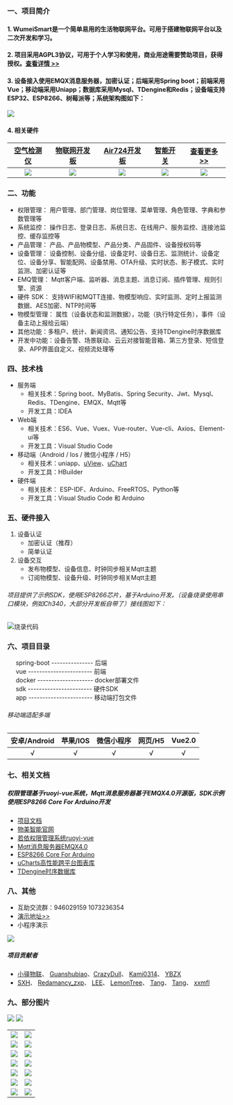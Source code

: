 
### 一、项目简介

#### 1. WumeiSmart是一个简单易用的生活物联网平台。可用于搭建物联网平台以及二次开发和学习。

#### 2. 项目采用AGPL3协议，可用于个人学习和使用，商业用途需要赞助项目，获得授权。[查看详情 >>](https://wumei.live/doc/pages/sponsor/)

#### 3. 设备接入使用EMQX消息服务器，加密认证；后端采用Spring boot；前端采用Vue；移动端采用Uniapp；数据库采用Mysql、TDengine和Redis；设备端支持ESP32、ESP8266、树莓派等；系统架构图如下：
<img src="https://oscimg.oschina.net/oscnet/up-98eefff896394066a60d664b875a3d05d1d.png" max-width="800" />

#### 4. 相关硬件
|[空气检测仪](https://wumei.live/doc/pages/hardware/)  |   [物联网开发板](https://wumei.live/doc/pages/hardware/)  |  [Air724开发板](https://wumei.live/doc/pages/hardware/)  |  [智能开关](https://wumei.live/doc/pages/hardware/) | [查看更多>>](https://wumei.live/doc/pages/hardware/)  |
|  :----:  | :----------:  |:----------:  |:----------:  |:----------:  |
| ![](https://oscimg.oschina.net/oscnet/up-ad98a81677e5e68d660866770e3266ca4cf.png) | ![](https://oscimg.oschina.net/oscnet/up-68caf860d0659444e73f42717a03d2fdf72.png) | ![](https://oscimg.oschina.net/oscnet/up-cf690f6058042dccb567ff382ea9432ebab.png) |![](https://oscimg.oschina.net/oscnet/up-c4a7971510127324d6566dd6ea95d571483.jpg) | ![](https://oscimg.oschina.net/oscnet/up-4ce09be3599e3ff7ed91fe182572abd258b.jpg) | 



### 二、功能
- 权限管理： 用户管理、部门管理、岗位管理、菜单管理、角色管理、字典和参数管理等
- 系统监控： 操作日志、登录日志、系统日志、在线用户、服务监控、连接池监控、缓存监控等
- 产品管理： 产品、产品物模型、产品分类、产品固件、设备授权码等
- 设备管理： 设备控制、设备分组、设备定时、设备日志、监测统计、设备定位、设备分享、智能配网、设备禁用、OTA升级、实时状态、影子模式、实时监测、加密认证等
- EMQ管理： Mqtt客户端、监听器、消息主题、消息订阅、插件管理、规则引擎、资源
- 硬件 SDK： 支持WIFI和MQTT连接、物模型响应、实时监测、定时上报监测数据、AES加密、NTP时间等
- 物模型管理： 属性（设备状态和监测数据），功能（执行特定任务），事件（设备主动上报给云端）
- 其他功能：多租户、统计、新闻资讯、通知公告、支持TDengine时序数据库
- 开发中功能：设备告警、场景联动、云云对接智能音箱、第三方登录、短信登录、APP界面自定义、视频流处理等


### 四、技术栈    
* 服务端
    - 相关技术：Spring boot、MyBatis、Spring Security、Jwt、Mysql、Redis、TDengine、EMQX、Mqtt等
    - 开发工具：IDEA    
* Web端
    - 相关技术：ES6、Vue、Vuex、Vue-router、Vue-cli、Axios、Element-ui等 
    - 开发工具：Visual Studio Code    
* 移动端（Android / Ios / 微信小程序 / H5）
    - 相关技术：uniapp、[uView](https://www.uviewui.com/)、[uChart](https://www.ucharts.cn/)
    - 开发工具：HBuilder
* 硬件端
    - 相关技术： ESP-IDF、Arduino、FreeRTOS、Python等
    - 开发工具：Visual Studio Code 和 Arduino

### 五、硬件接入
1. 设备认证
    * 加密认证（推荐）
    * 简单认证
2. 设备交互
    * 发布物模型、设备信息、时钟同步相关Mqtt主题
    * 订阅物模型、设备升级、时钟同步相关Mqtt主题

###### 项目提供了示例SDK，使用ESP8266芯片，基于Arduino开发。（设备烧录使用串口模块，例如Ch340，大部分开发板自带了）接线图如下：
![烧录代码](https://oscimg.oschina.net/oscnet/up-ed61da9a62390de451715686d6a6b37c190.png)


### 六、项目目录
&nbsp;&nbsp;&nbsp;&nbsp; spring-boot --------------- 后端<br/>
&nbsp;&nbsp;&nbsp;&nbsp; vue ----------------------- 前端<br />
&nbsp;&nbsp;&nbsp;&nbsp; docker -------------------- docker部署文件<br />
&nbsp;&nbsp;&nbsp;&nbsp; sdk ----------------------- 硬件SDK<br />
&nbsp;&nbsp;&nbsp;&nbsp; app ----------------------- 移动端打包文件

###### 移动端适配多端
|安卓/Android|苹果/IOS|微信小程序| 网页/H5|Vue2.0
| :---: | :---: | :---: | :---: |:---: |
| √ | √| √ | √ | √ |


### 七、相关文档
##### 权限管理基于ruoyi-vue系统，Mqtt消息服务器基于EMQX4.0开源版，SDK示例使用ESP8266 Core For Arduino开发
* [项目文档](https://wumei.live/doc/)
* [物美智能官网](http://wumei.live/)
* [若依权限管理系统ruoyi-vue](https://gitee.com/y_project/RuoYi-Vue)
* [Mqtt消息服务器EMQX4.0](https://github.com/emqx/emqx)
* [ESP8266 Core For Arduino](https://github.com/esp8266/Arduino)
* [uCharts高性能跨平台图表库](https://www.ucharts.cn)
* [TDengine时序数据库](https://www.taosdata.com/?zh)


### 八、其他
* 互助交流群：946029159 1073236354
* [演示地址>>](https://iot.wumei.live/)
* 小程序演示

![](https://oscimg.oschina.net/oscnet/up-a6feaa7aa6ea54551bd9feb97ebfb0ff206.jpg)

##### 项目贡献者 
- [小驿物联](https://gitee.com/iot-xiaoyi)、 [Guanshubiao](https://gitee.com/guanshubiao)、[CrazyDull](https://gitee.com/crazyDull)、 [Kami0314](https://github.com/kami0314)、 [YBZX](https://github.com/YBZX)
- [SXH](https://gitee.com/sixiaohu)、 [Redamancy_zxp](https://gitee.com/redamancy-zxp)、 [LEE](https://gitee.com/yueming188)、 [LemonTree](https://gitee.com/fishhunterplus)、 [Tang](https://gitee.com/mexiaotang)、 [Tang](https://gitee.com/mexiaotang)、 [xxmfl](https://gitee.com/xxmfl)


### 九、部分图片

![](https://oscimg.oschina.net/oscnet/up-75a392de73aff6110e7345399aed1cc78fb.png)
![](https://oscimg.oschina.net/oscnet/up-94aa4573358d29b485d71bb251964d2bfb3.png)

<table>
    <tr>
        <td><img src="https://oscimg.oschina.net/oscnet/up-60ff517f5362f4c7b98bb4cb3df543e4ecb.png"/></td>
        <td><img src="https://oscimg.oschina.net/oscnet/up-d9dd014cec34b6424eb6d768e362356a622.png"/></td>
    </tr>
    <tr>
        <td><img src="https://oscimg.oschina.net/oscnet/up-cefbaf28d2ea5438b17dbad53638852519b.png"/></td>
        <td><img src="https://oscimg.oschina.net/oscnet/up-20672c691106771f3a38168c0f6c6a7bf20.png"/></td>
    </tr>
    <tr>
        <td><img src="https://oscimg.oschina.net/oscnet/up-75e099216e1fa33f5e83989838ffd1b16fa.png"/></td>
        <td><img src="https://oscimg.oschina.net/oscnet/up-51d2ae913a83a542fc2c3b6f802dc34369f.png"/></td>
    </tr>
        <tr>
        <td><img src="https://oscimg.oschina.net/oscnet/up-287864587ec8116ee8be115a94d1d6f9302.png"/></td>
        <td><img src="https://oscimg.oschina.net/oscnet/up-2b0a744a83f939b6694dc33c7b80193029b.png"/></td>
    </tr>	 
    <tr>
        <td><img src="https://oscimg.oschina.net/oscnet/up-c8c388b20e70f6a668749aab94d214b8270.png"/></td>
        <td><img src="https://oscimg.oschina.net/oscnet/up-cc512e6367b55a3afa78bee7e1cd8c8cab9.png"/></td>
    </tr>
        <tr>
        <td><img src="https://oscimg.oschina.net/oscnet/up-457424f66db64e5e66d200d94a0d42358ad.png"/></td>
        <td><img src="https://oscimg.oschina.net/oscnet/up-bf47113b636fa96ceaf9607df795f8b3a17.png"/></td>
    </tr>
        <td><img src="https://oscimg.oschina.net/oscnet/up-e05690366e11fb173cebafcba57b5567e38.png"/></td>
        <td><img src="https://oscimg.oschina.net/oscnet/up-f7856cca6a3dd60afafd1cb0e1ae67c596e.png"/></td>
    </tr>
</table>



